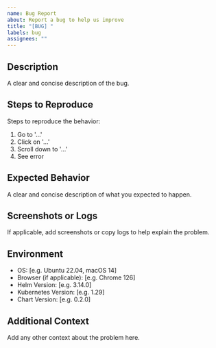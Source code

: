 ```yaml
---
name: Bug Report
about: Report a bug to help us improve
title: "[BUG] "
labels: bug
assignees: ""
---
```


## Description
A clear and concise description of the bug.

## Steps to Reproduce
Steps to reproduce the behavior:
1. Go to '...'
2. Click on '...'
3. Scroll down to '...'
4. See error

## Expected Behavior
A clear and concise description of what you expected to happen.

## Screenshots or Logs
If applicable, add screenshots or copy logs to help explain the problem.

## Environment
- OS: [e.g. Ubuntu 22.04, macOS 14]
- Browser (if applicable): [e.g. Chrome 126]
- Helm Version: [e.g. 3.14.0]
- Kubernetes Version: [e.g. 1.29]
- Chart Version: [e.g. 0.2.0]

## Additional Context
Add any other context about the problem here.
